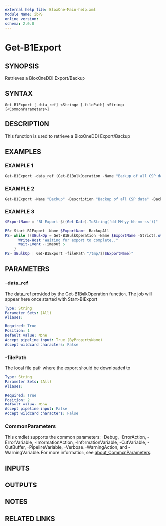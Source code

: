 ```yaml
---
external help file: BloxOne-Main-help.xml
Module Name: ibPS
online version:
schema: 2.0.0
---
```


# Get-B1Export

## SYNOPSIS
Retrieves a BloxOneDDI Export/Backup

## SYNTAX

```
Get-B1Export [-data_ref] <String> [-filePath] <String> [<CommonParameters>]
```

## DESCRIPTION
This function is used to retrieve a BloxOneDDI Export/Backup

## EXAMPLES

### EXAMPLE 1
```powershell
Get-B1Export -data_ref (Get-B1BulkOperation -Name "Backup of all CSP data").data_ref -filePath "C:\Backups"
```

### EXAMPLE 2
```powershell
Get-B1Export -Name "Backup" -Description "Backup of all CSP data" -BackupAll -data_ref $data_ref
```

### EXAMPLE 3
```powershell
$ExportName = "B1-Export-$((Get-Date).ToString('dd-MM-yy hh-mm-ss'))"

PS> Start-B1Export -Name $ExportName -BackupAll
PS> while (($BulkOp = Get-B1BulkOperation -Name $ExportName -Strict).overall_status -ne "Completed") {
      Write-Host "Waiting for export to complete.."
      Wait-Event -Timeout 5
    }
PS> $BulkOp | Get-B1Export -filePath "/tmp/$($ExportName)"
```

## PARAMETERS

### -data_ref
The data_ref provided by the Get-B1BulkOperation function.
The job will appear here once started with Start-B1Export

```yaml
Type: String
Parameter Sets: (All)
Aliases:

Required: True
Position: 1
Default value: None
Accept pipeline input: True (ByPropertyName)
Accept wildcard characters: False
```

### -filePath
The local file path where the export should be downloaded to

```yaml
Type: String
Parameter Sets: (All)
Aliases:

Required: True
Position: 2
Default value: None
Accept pipeline input: False
Accept wildcard characters: False
```

### CommonParameters
This cmdlet supports the common parameters: -Debug, -ErrorAction, -ErrorVariable, -InformationAction, -InformationVariable, -OutVariable, -OutBuffer, -PipelineVariable, -Verbose, -WarningAction, and -WarningVariable. For more information, see [about_CommonParameters](http://go.microsoft.com/fwlink/?LinkID=113216).

## INPUTS

## OUTPUTS

## NOTES

## RELATED LINKS
